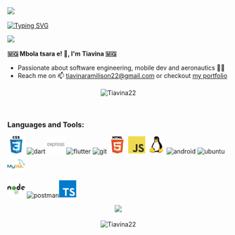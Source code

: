 <img src="https://capsule-render.vercel.app/api?type=waving&color=0:423da,7100:008080&fontColor=dedede&height=160&section=header&text=Tongasoa&fontSize=20" />
<p align="left"> 
    <a href="https://git.io/typing-svg"><img src="https://readme-typing-svg.demolab.com?font=Fira+Code&size=22&pause=1000&color=40C463&center=true&random=false&width=760&lines=Software+Engineer+Student+and+Dev+Mobile+Android;" alt="Typing SVG" />
    </a>
</p>
<img src="https://komarev.com/ghpvc/?username=Tiavina22&color=blueviolet&style=flat-square"/>
<p> 
    <strong> 🇲🇬 Mbola tsara e! 👋, I'm Tiavina 🇲🇬 </strong> 
</p>
<ul>
    <li>Passionate about software engineering, mobile dev and aeronautics 🚀😎</li>
    <li>Reach me on 📫 <a href="mailto:tiavinaramilison22@gmail.com">tiavinaramilison22@gmail.com</a> or checkout <a href="https://tiavinaram.vercel.app/"> my portfolio </a></li>
</ul>
<div align="center">
  <p align="center"><img align="center" src="https://github-readme-stats.vercel.app/api/top-langs?username=Tiavina22&theme=transparent&show_icons=true&locale=en&layout=compact" alt="Tiavina22" /></p>
</div>
<br>
<h3 align="left">Languages and Tools:</h3>
<p align="left">
 <img src="https://raw.githubusercontent.com/devicons/devicon/master/icons/css3/css3-original-wordmark.svg" alt="css3" width="40" height="40"/> 
    <img src="https://www.vectorlogo.zone/logos/dartlang/dartlang-icon.svg" alt="dart" width="40" height="40"/> 
    <img src="https://raw.githubusercontent.com/devicons/devicon/master/icons/express/express-original-wordmark.svg" alt="express" width="40" height="40"/> 
     <img src="https://www.vectorlogo.zone/logos/flutterio/flutterio-icon.svg" alt="flutter" width="40" height="40"/> 
    <img src="https://www.vectorlogo.zone/logos/git-scm/git-scm-icon.svg" alt="git" width="40" height="40"/> 
    <img src="https://raw.githubusercontent.com/devicons/devicon/master/icons/html5/html5-original-wordmark.svg" alt="html5" width="40" height="40"/> <img src="https://raw.githubusercontent.com/devicons/devicon/master/icons/javascript/javascript-original.svg" alt="javascript" width="40" height="40"/>  <img src="https://raw.githubusercontent.com/devicons/devicon/master/icons/linux/linux-original.svg" alt="linux" width="40" height="40"/>
     <img src="https://upload.wikimedia.org/wikipedia/commons/thumb/6/64/Android_logo_2019_%28stacked%29.svg/120px-Android_logo_2019_%28stacked%29.svg.png" alt="android" width="40" height="40"/>
    <img src="https://upload.wikimedia.org/wikipedia/commons/thumb/6/64/Android_logo_2019_%28stacked%29.svg/120px-Android_logo_2019_%28stacked%29.svg.png](https://upload.wikimedia.org/wikipedia/commons/thumb/7/76/Ubuntu-logo-2022.svg/512px-Ubuntu-logo-2022.svg.png" alt="ubuntu" width="40" height="40"/>
    <img src="https://raw.githubusercontent.com/devicons/devicon/master/icons/mysql/mysql-original-wordmark.svg" alt="mysql" width="40" height="40"/>
    
   <img src="https://raw.githubusercontent.com/devicons/devicon/master/icons/nodejs/nodejs-original-wordmark.svg" alt="nodejs" width="40" height="40"/> <img src="https://www.vectorlogo.zone/logos/getpostman/getpostman-icon.svg" alt="postman" width="40" height="40"/><img src="https://raw.githubusercontent.com/devicons/devicon/master/icons/typescript/typescript-original.svg" alt="typescript" width="40" height="40"/>
    
</p>

<p align="center"><img src="http://github-readme-streak-stats.herokuapp.com?user=Tiavina22&theme=algolia&hide_border=true&date_format=M%20j%5B%2C%20Y%5D&stroke=08EDFF1E&background=020625&ring=1321FE&fire=DD5007"/></p>

<p align="center"><img align="center" src="https://github-readme-stats.vercel.app/api/top-langs?username=Tiavina22&theme=transparent&show_icons=true&locale=en&layout=compact" alt="Tiavina22" /></p>

</p>
